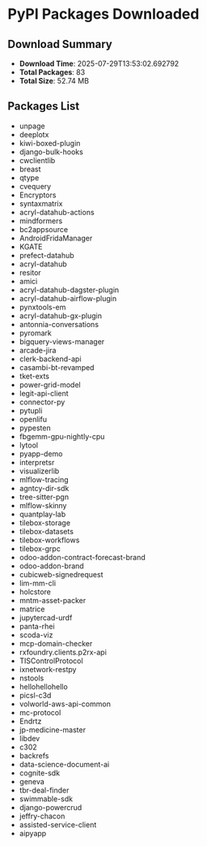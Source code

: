# PyPI Packages Downloaded

## Download Summary
- **Download Time**: 2025-07-29T13:53:02.692792
- **Total Packages**: 83
- **Total Size**: 52.74 MB

## Packages List
- unpage
- deeplotx
- kiwi-boxed-plugin
- django-bulk-hooks
- cwclientlib
- breast
- qtype
- cvequery
- Encryptors
- syntaxmatrix
- acryl-datahub-actions
- mindformers
- bc2appsource
- AndroidFridaManager
- KGATE
- prefect-datahub
- acryl-datahub
- resitor
- amici
- acryl-datahub-dagster-plugin
- acryl-datahub-airflow-plugin
- pynxtools-em
- acryl-datahub-gx-plugin
- antonnia-conversations
- pyromark
- bigquery-views-manager
- arcade-jira
- clerk-backend-api
- casambi-bt-revamped
- tket-exts
- power-grid-model
- legit-api-client
- connector-py
- pytupli
- openlifu
- pypesten
- fbgemm-gpu-nightly-cpu
- lytool
- pyapp-demo
- interpretsr
- visualizerlib
- mlflow-tracing
- agntcy-dir-sdk
- tree-sitter-pgn
- mlflow-skinny
- quantplay-lab
- tilebox-storage
- tilebox-datasets
- tilebox-workflows
- tilebox-grpc
- odoo-addon-contract-forecast-brand
- odoo-addon-brand
- cubicweb-signedrequest
- lim-mm-cli
- holcstore
- mntm-asset-packer
- matrice
- jupytercad-urdf
- panta-rhei
- scoda-viz
- mcp-domain-checker
- rxfoundry.clients.p2rx-api
- TISControlProtocol
- ixnetwork-restpy
- nstools
- hellohellohello
- picsl-c3d
- volworld-aws-api-common
- mc-protocol
- Endrtz
- jp-medicine-master
- libdev
- c302
- backrefs
- data-science-document-ai
- cognite-sdk
- geneva
- tbr-deal-finder
- swimmable-sdk
- django-powercrud
- jeffry-chacon
- assisted-service-client
- aipyapp
